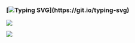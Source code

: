### [![Typing SVG](https://readme-typing-svg.demolab.com?font=Fira+Code&weight=600&pause=1000&color=00FCE9&vCenter=true&width=900&lines=Hello+there+%F0%9F%91%8B%2C+I'm+Chillie%2C+a+web+development+and+UI%2FUX+design+enthusiast.)](https://git.io/typing-svg)

![](https://nirzak-streak-stats.vercel.app/?user=21Chillie&theme=dark&hide_border=false)

![](https://github-readme-stats.vercel.app/api/top-langs/?username=21Chillie&theme=dark&hide_border=false&include_all_commits=false&count_private=false&layout=compact)
